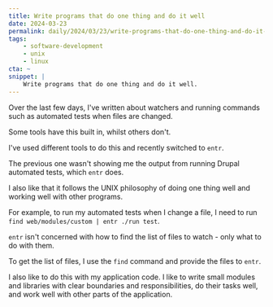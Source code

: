 ```yaml
---
title: Write programs that do one thing and do it well
date: 2024-03-23
permalink: daily/2024/03/23/write-programs-that-do-one-thing-and-do-it-well
tags:
    - software-development
    - unix
    - linux
cta: ~
snippet: |
    Write programs that do one thing and do it well.
---
```


Over the last few days, I've written about watchers and running commands such as automated tests when files are changed.

Some tools have this built in, whilst others don't.

I've used different tools to do this and recently switched to `entr`.

The previous one wasn't showing me the output from running Drupal automated tests, which `entr` does.

I also like that it follows the UNIX philosophy of doing one thing well and working well with other programs.

For example, to run my automated tests when I change a file, I need to run `find web/modules/custom | entr ./run test`.

`entr` isn't concerned with how to find the list of files to watch - only what to do with them.

To get the list of files, I use the `find` command and provide the files to `entr`.

I also like to do this with my application code. I like to write small modules and libraries with clear boundaries and responsibilities, do their tasks well, and work well with other parts of the application.
